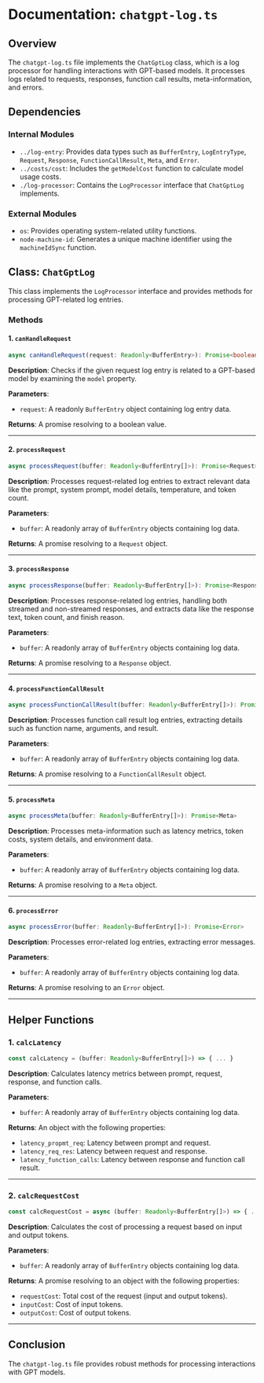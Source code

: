 # Documentation: `chatgpt-log.ts`

## Overview

The `chatgpt-log.ts` file implements the `ChatGptLog` class, which is a log processor for handling interactions with GPT-based models. It processes logs related to requests, responses, function call results, meta-information, and errors.

## Dependencies

### Internal Modules

- `../log-entry`: Provides data types such as `BufferEntry`, `LogEntryType`, `Request`, `Response`, `FunctionCallResult`, `Meta`, and `Error`.
- `../costs/cost`: Includes the `getModelCost` function to calculate model usage costs.
- `./log-processor`: Contains the `LogProcessor` interface that `ChatGptLog` implements.

### External Modules

- `os`: Provides operating system-related utility functions.
- `node-machine-id`: Generates a unique machine identifier using the `machineIdSync` function.

## Class: `ChatGptLog`

This class implements the `LogProcessor` interface and provides methods for processing GPT-related log entries.

### Methods

#### 1. `canHandleRequest`

```typescript
async canHandleRequest(request: Readonly<BufferEntry>): Promise<boolean>
```

**Description**: Checks if the given request log entry is related to a GPT-based model by examining the `model` property.

**Parameters**:

- `request`: A readonly `BufferEntry` object containing log entry data.

**Returns**: A promise resolving to a boolean value.

---

#### 2. `processRequest`

```typescript
async processRequest(buffer: Readonly<BufferEntry[]>): Promise<Request>
```

**Description**: Processes request-related log entries to extract relevant data like the prompt, system prompt, model details, temperature, and token count.

**Parameters**:

- `buffer`: A readonly array of `BufferEntry` objects containing log data.

**Returns**: A promise resolving to a `Request` object.

---

#### 3. `processResponse`

```typescript
async processResponse(buffer: Readonly<BufferEntry[]>): Promise<Response>
```

**Description**: Processes response-related log entries, handling both streamed and non-streamed responses, and extracts data like the response text, token count, and finish reason.

**Parameters**:

- `buffer`: A readonly array of `BufferEntry` objects containing log data.

**Returns**: A promise resolving to a `Response` object.

---

#### 4. `processFunctionCallResult`

```typescript
async processFunctionCallResult(buffer: Readonly<BufferEntry[]>): Promise<FunctionCallResult>
```

**Description**: Processes function call result log entries, extracting details such as function name, arguments, and result.

**Parameters**:

- `buffer`: A readonly array of `BufferEntry` objects containing log data.

**Returns**: A promise resolving to a `FunctionCallResult` object.

---

#### 5. `processMeta`

```typescript
async processMeta(buffer: Readonly<BufferEntry[]>): Promise<Meta>
```

**Description**: Processes meta-information such as latency metrics, token costs, system details, and environment data.

**Parameters**:

- `buffer`: A readonly array of `BufferEntry` objects containing log data.

**Returns**: A promise resolving to a `Meta` object.

---

#### 6. `processError`

```typescript
async processError(buffer: Readonly<BufferEntry[]>): Promise<Error>
```

**Description**: Processes error-related log entries, extracting error messages.

**Parameters**:

- `buffer`: A readonly array of `BufferEntry` objects containing log data.

**Returns**: A promise resolving to an `Error` object.

---

## Helper Functions

### 1. `calcLatency`

```typescript
const calcLatency = (buffer: Readonly<BufferEntry[]>) => { ... }
```

**Description**: Calculates latency metrics between prompt, request, response, and function calls.

**Parameters**:

- `buffer`: A readonly array of `BufferEntry` objects containing log data.

**Returns**: An object with the following properties:

- `latency_propmt_req`: Latency between prompt and request.
- `latency_req_res`: Latency between request and response.
- `latency_function_calls`: Latency between response and function call result.

---

### 2. `calcRequestCost`

```typescript
const calcRequestCost = async (buffer: Readonly<BufferEntry[]>) => { ... }
```

**Description**: Calculates the cost of processing a request based on input and output tokens.

**Parameters**:

- `buffer`: A readonly array of `BufferEntry` objects containing log data.

**Returns**: A promise resolving to an object with the following properties:

- `requestCost`: Total cost of the request (input and output tokens).
- `inputCost`: Cost of input tokens.
- `outputCost`: Cost of output tokens.

---

## Conclusion

The `chatgpt-log.ts` file provides robust methods for processing interactions with GPT models.
